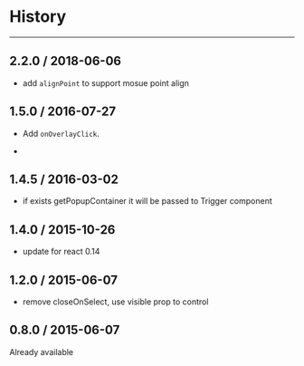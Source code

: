 # History
----

## 2.2.0 / 2018-06-06

- add `alignPoint` to support mosue point align

## 1.5.0 / 2016-07-27

- Add `onOverlayClick`.

-

## 1.4.5 / 2016-03-02

- if exists getPopupContainer it will be passed to Trigger component

## 1.4.0 / 2015-10-26

- update for react 0.14

## 1.2.0 / 2015-06-07

- remove closeOnSelect, use visible prop to control

## 0.8.0 / 2015-06-07

Already available
